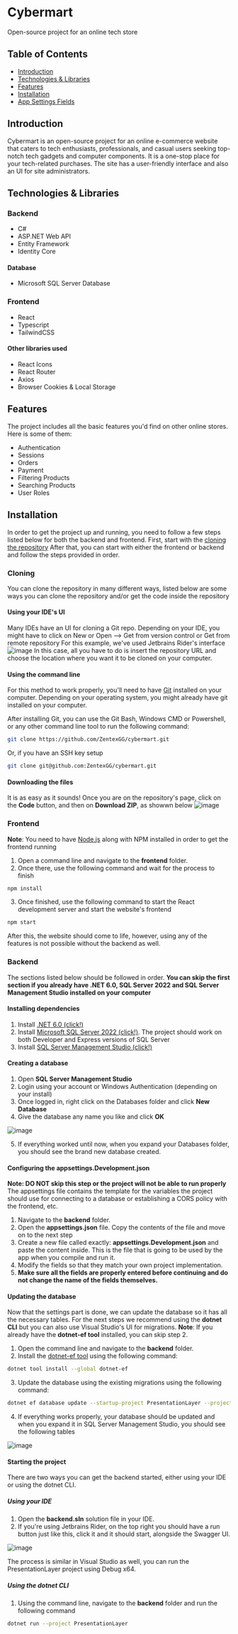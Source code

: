 # Cybermart

Open-source project for an online tech store

## Table of Contents

- [Introduction](#introduction)
- [Technologies & Libraries](#technologies--libraries)
- [Features](#features)
- [Installation](#installation)
- [App Settings Fields](#app-settings-fields)

## Introduction

Cybermart is an open-source project for an online e-commerce website that caters to tech enthusiasts, professionals, and casual users seeking top-notch tech gadgets and computer components. It is a one-stop place for your tech-related purchases. The site has a user-friendly interface and also an UI for site administrators.

## Technologies & Libraries

### Backend
- C#
- ASP.NET Web API
- Entity Framework
- Identity Core
#### Database
- Microsoft SQL Server Database

### Frontend
- React
- Typescript
- TailwindCSS
#### Other libraries used
- React Icons
- React Router
- Axios
- Browser Cookies & Local Storage

## Features

The project includes all the basic features you'd find on other online stores. Here is some of them:
- Authentication
- Sessions
- Orders
- Payment
- Filtering Products
- Searching Products
- User Roles

## Installation

In order to get the project up and running, you need to follow a few steps listed below for both the backend and frontend. First, start with the [cloning the repository](#Cloning) After that, you can start with either the frontend or backend and follow the steps provided in order.

### Cloning
You can clone the repository in many different ways, listed below are some ways you can clone the repository and/or get the code inside the repository
#### Using your IDE's UI
Many IDEs have an UI for cloning a Git repo. Depending on your IDE, you might have to click on New or Open --> Get from version control or Get from remote repository
For this example, we've used Jetbrains Rider's interface
![image](https://github.com/ZentexGG/cybermart/assets/54683170/ac61e5df-d9d0-47f7-946b-872d38e761fa)
In this case, all you have to do is insert the repository URL and choose the location where you want it to be cloned on your computer.

#### Using the command line
For this method to work properly, you'll need to have [Git](https://git-scm.com/downloads) installed on your computer.
Depending on your operating system, you might already have git installed on your computer.

After installing Git, you can use the Git Bash, Windows CMD or Powershell, or any other command line tool to run the following command:
``` bash
git clone https://github.com/ZentexGG/cybermart.git
```
Or, if you have an SSH key setup

``` bash
git clone git@github.com:ZentexGG/cybermart.git
```

#### Downloading the files
It is as easy as it sounds! Once you are on the repository's page, click on the **Code** button, and then on **Download ZIP**, as showwn below
![image](https://github.com/ZentexGG/cybermart/assets/54683170/32d02fcf-7fec-41d6-b6c1-792559f08b0e)


### Frontend
**Note**: You need to have [Node.js](https://nodejs.org/en) along with NPM installed in order to get the frontend running 
1. Open a command line and navigate to the **frontend** folder.
2. Once there, use the following command and wait for the process to finish
``` bash
npm install
```
3. Once finished, use the following command to start the React development server and start the website's frontend
``` bash
npm start
```
After this, the website should come to life, however, using any of the features is not possible without the backend as well.

### Backend
The sections listed below should be followed in order.
**You can skip the first section if you already have .NET 6.0, SQL Server 2022 and SQL Server Management Studio installed on your computer**
#### Installing dependencies
1. Install [.NET 6.0 (click!)](https://dotnet.microsoft.com/en-us/download)
2. Install [Microsoft SQL Server 2022 (click!)](https://www.microsoft.com/en-us/sql-server/sql-server-downloads). The project should work on both Developer and Express versions of SQL Server
3. Install [SQL Server Management Studio (click!)](https://learn.microsoft.com/en-us/sql/ssms/download-sql-server-management-studio-ssms?view=sql-server-ver16)

#### Creating a database
1. Open **SQL Server Management Studio**
2. Login using your account or Windows Authentication (depending on your install)
3. Once logged in, right click on the Databases folder and click **New Database**
4. Give the database any name you like and click **OK**

![image](https://github.com/ZentexGG/cybermart/assets/54683170/7c0cc4d5-e21a-46d4-9cdd-99d19e944dd6)

5. If everything worked until now, when you expand your Databases folder, you should see the brand new database created.

#### Configuring the appsettings.Development.json
**Note: DO NOT skip this step or the project will not be able to run properly**
The appsettings file contains the template for the variables the project should use for connecting to a database or establishing a CORS policy with the frontend, etc.

1. Navigate to the **backend** folder.
2. Open the **appsettings.json** file. Copy the contents of the file and move on to the next step
3. Create a new file called exactly: **appsettings.Development.json** and paste the content inside. This is the file that is going to be used by the app when you compile and run it.
4. Modify the fields so that they match your own project implementation.
5. **Make sure all the fields are properly entered before continuing and do not change the name of the fields themselves.**

#### Updating the database
Now that the settings part is done, we can update the database so it has all the necessary tables. For the next steps we recommend using the **dotnet CLI** but you can also use Visual Studio's UI for migrations.
**Note**: If you already have the **dotnet-ef tool** installed, you can skip step 2.

1. Open the command line and navigate to the **backend** folder.
2. Install the [dotnet-ef tool](https://learn.microsoft.com/en-us/ef/core/cli/dotnet) using the following command:
```bash
dotnet tool install --global dotnet-ef
```
3. Update the database using the existing migrations using the following command:
``` bash
dotnet ef database update --startup-project PresentationLayer --project DataLayer
```
4. If everything works properly, your database should be updated and when you expand it in SQL Server Management Studio, you should see the following tables

![image](https://github.com/ZentexGG/cybermart/assets/54683170/85971b51-bc32-4eb0-95e3-7cfc7418fcf5)


#### Starting the project
There are two ways you can get the backend started, either using your IDE or using the dotnet CLI.
##### Using your IDE
1. Open the **backend.sln** solution file in your IDE.
2. If you're using Jetbrains Rider, on the top right you should have a run button just like this, click it and it should start, alongside the Swagger UI.
     
![image](https://github.com/ZentexGG/cybermart/assets/54683170/62a0dbe6-e776-446c-a92c-2030e8d9f0c6)

The process is similar in Visual Studio as well, you can run the PresentationLayer project using Debug x64.

##### Using the dotnet CLI
1. Using the command line, navigate to the **backend** folder and run the following command
``` bash
dotnet run --project PresentationLayer
```


